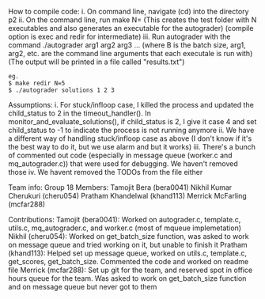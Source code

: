 How to compile code: 
    i.   On command line, navigate (cd) into the directory p2
    ii.  On the command line, run make <compile option> N=<Number of executables> (This creates the test folder with N executables and also generates an
         executable for the autograder) (compile option is exec and redir for intermediate)
    iii. Run autograder with the command ./autograder <solutions dir> arg1 arg2 arg3 ... (where B is the batch size, arg1, arg2, etc. are the command line
         arguments that each executale is run with) (The output will be printed in a file called "results.txt")

    eg.
    $ make redir N=5
    $ ./autograder solutions 1 2 3

Assumptions:
    i.    For stuck/infloop case, I killed the process and updated the child_status to 2 in the timeout_handler(). In monitor_and_evaluate_solutions(), if
          child_status is 2, I give it case 4 and set child_status to -1 to indicate the process is not running anymore
    ii.   We have a different way of handling stuck/infloop case as above (I don't know if it's the best way to do it, but we use alarm and but it works)
    iii.  There's a bunch of commented out code (especially in message queue (worker.c and mq_autograder.c)) that were used for debugging. We haven't removed
          those
    iv.   We havent removed the TODOs from the file either

Team info: Group 18
    Members: Tamojit Bera (bera0041)
             Nikhil Kumar Cherukuri (cheru054)
             Pratham Khandelwal (khand113)
             Merrick McFarling (mcfar288)

Contributions: Tamojit (bera0041):
                    Worked on autograder.c, template.c, utils.c, mq_autograder.c, and worker.c (most of mqueue implemetation)
               Nikhil (cheru054):
                    Worked on get_batch_size function, was asked to work on message queue and tried working on it, but unable to finish it
               Pratham (khand113):
                    Helped set up message queue, worked on utils.c, template.c, get_scores, get_batch_size. Commented the 
                    code and worked on readme file
               Merrick (mcfar288):
                    Set up git for the team, and reserved spot in office hours queue for the team. Was 
                    asked to work on get_batch_size function and on message queue but never got to them
